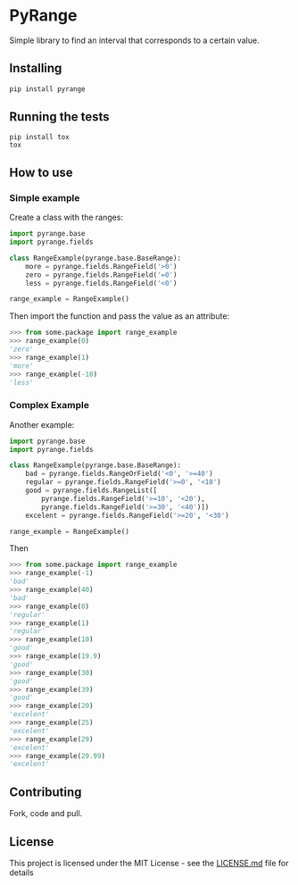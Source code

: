 # PyRange

Simple library to find an interval that corresponds to a certain value.

## Installing

```sh
pip install pyrange
```

## Running the tests

```
pip install tox
tox
```

## How to use

### Simple example

Create a class with the ranges:

```python
import pyrange.base
import pyrange.fields

class RangeExample(pyrange.base.BaseRange):
    more = pyrange.fields.RangeField('>0')
    zero = pyrange.fields.RangeField('=0')
    less = pyrange.fields.RangeField('<0')

range_example = RangeExample()
```

Then import the function and pass the value as an attribute:

```python
>>> from some.package import range_example
>>> range_example(0)
'zero'
>>> range_example(1)
'more'
>>> range_example(-10)
'less'
```

### Complex Example

Another example:

```python
import pyrange.base
import pyrange.fields

class RangeExample(pyrange.base.BaseRange):
    bad = pyrange.fields.RangeOrField('<0', '>=40')
    regular = pyrange.fields.RangeField('>=0', '<10')
    good = pyrange.fields.RangeList([
        pyrange.fields.RangeField('>=10', '<20'),
        pyrange.fields.RangeField('>=30', '<40')])
    excelent = pyrange.fields.RangeField('>=20', '<30')

range_example = RangeExample()
```

Then

```python
>>> from some.package import range_example
>>> range_example(-1)
'bad'
>>> range_example(40)
'bad'
>>> range_example(0)
'regular'
>>> range_example(1)
'regular'
>>> range_example(10)
'good'
>>> range_example(19.9)
'good'
>>> range_example(30)
'good'
>>> range_example(39)
'good'
>>> range_example(20)
'excelent'
>>> range_example(25)
'excelent'
>>> range_example(29)
'excelent'
>>> range_example(29.99)
'excelent'
```

## Contributing

Fork, code and pull.

## License

This project is licensed under the MIT License - see the [LICENSE.md](LICENSE.md) file for details
